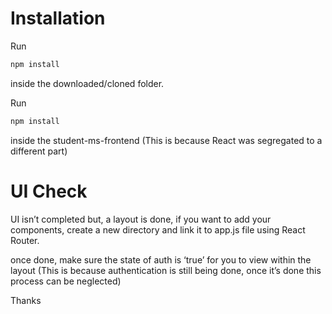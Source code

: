 # Installation

Run 
```bash
npm install
```
inside the downloaded/cloned folder.

Run 
```bash
npm install
```
inside the student-ms-frontend (This is because React was segregated to a different part)

# UI Check

UI isn’t completed but, a layout is done, if you want to add your components, create
a new directory and link it to app.js file using React Router.

once done, make sure the state of auth is ‘true’ for you to view within the layout
(This is because authentication is still being done, once it’s done this process can be neglected)

Thanks